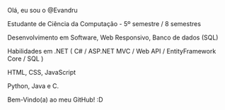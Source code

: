 Olá, eu sou o @Evandru

Estudante de Ciência da Computação - 5º semestre / 8 semestres

Desenvolvimento em Software, Web Responsivo, Banco de dados (SQL)

Habilidades em .NET ( C# / ASP.NET MVC / Web API / EntityFramework Core / SQL )

HTML, CSS, JavaScript

Python, Java e C.

Bem-Vindo(a) ao meu GitHub! :D
